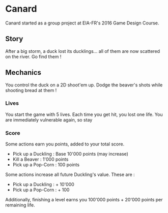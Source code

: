 # Canard
Canard started as a group project at EIA-FR's 2016 Game Design Course.

## Story
After a big storm, a duck lost its ducklings... all of them are now scattered on the river. Go find them !

## Mechanics
You control the duck on a 2D shoot'em up. Dodge the beaver's shots while shooting bread at them !

### Lives

You start the game with 5 lives. Each time you get hit, you lost one life. You are immediately vulnerable again, so stay 

### Score

Some actions earn you points, added to your total score.

- Pick up a Duckling : Base 10'000 points (may increase)
- Kill a Beaver : 1'000 points
- Pick up a Pop-Corn : 100 points

Some actions increase all future Duckling's value. These are :

- Pick up a Duckling : + 10'000
- Pick up a Pop-Corn : + 100

Additionally, finishing a level earns you 100'000 points + 20'000 points per remaining life.


